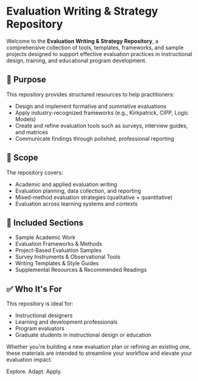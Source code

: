 # Evaluation Writing & Strategy Repository

Welcome to the **Evaluation Writing & Strategy Repository**, a comprehensive collection of tools, templates, frameworks, and sample projects designed to support effective evaluation practices in instructional design, training, and educational program development.

## 🎯 Purpose

This repository provides structured resources to help practitioners:
- Design and implement formative and summative evaluations
- Apply industry-recognized frameworks (e.g., Kirkpatrick, CIPP, Logic Models)
- Create and refine evaluation tools such as surveys, interview guides, and matrices
- Communicate findings through polished, professional reporting

## 🧭 Scope

The repository covers:
- Academic and applied evaluation writing
- Evaluation planning, data collection, and reporting
- Mixed-method evaluation strategies (qualitative + quantitative)
- Evaluation across learning systems and contexts

## 📂 Included Sections

- Sample Academic Work
- Evaluation Frameworks & Methods
- Project-Based Evaluation Samples
- Survey Instruments & Observational Tools
- Writing Templates & Style Guides
- Supplemental Resources & Recommended Readings

## ✅ Who It's For

This repository is ideal for:
- Instructional designers
- Learning and development professionals
- Program evaluators
- Graduate students in instructional design or education

Whether you're building a new evaluation plan or refining an existing one, these materials are intended to streamline your workflow and elevate your evaluation impact.

Explore. Adapt. Apply.
